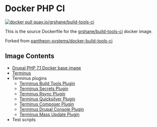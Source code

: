 # Docker PHP CI

[![docker pull quay.io/grshane/build-tools-ci](https://img.shields.io/badge/image-quay-blue.svg)](https://quay.io/repository/grshane/build-tools-ci)

This is the source Dockerfile for the [grshane/build-tools-ci](https://quay.io/repository/grshane/build-tools-ci) docker image.

Forked from [pantheon-systems/docker-build-tools-ci](https://github.com/pantheon-systems/docker-build-tools-ci)
## Image Contents

- [Drupal PHP 7.1 Docker base image](https://github.com/drupal-docker/php/tree/master/7.1)
- [Terminus](https://github.com/pantheon-systems/terminus)
- Terminus plugins
  - [Terminus Build Tools Plugin](https://github.com/pantheon-systems/terminus-build-tools-plugin)
  - [Terminus Secrets Plugin](https://github.com/pantheon-systems/terminus-secrets-plugin)
  - [Terminus Rsync Plugin](https://github.com/pantheon-systems/terminus-rsync)
  - [Terminus Quicksilver Plugin](https://github.com/pantheon-systems/terminus-quicksilver-plugin)
  - [Terminus Composer Plugin](https://github.com/pantheon-systems/terminus-composer-plugin)
  - [Terminus Drupal Console Plugin](https://github.com/pantheon-systems/terminus-drupal-console-plugin)
  - [Terminus Mass Update Plugin](https://github.com/pantheon-systems/terminus-mass-update)
- Test scripts
